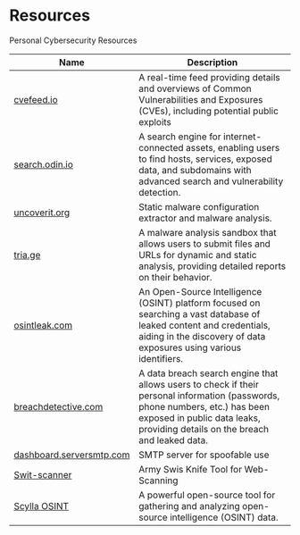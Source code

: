 # Resources
Personal Cybersecurity Resources



| Name                                     | Description                                  |
|------------------------------------------|----------------------------------------------|
| [cvefeed.io](https://cvefeed.io/)        | A real-time feed providing details and overviews of Common Vulnerabilities and Exposures (CVEs), including potential public exploits |
| [search.odin.io](https://search.odin.io/)   | A search engine for internet-connected assets, enabling users to find hosts, services, exposed data, and subdomains with advanced search and vulnerability detection. |
| [uncoverit.org](https://www.uncoverit.org/) | Static malware configuration extractor and malware analysis. |
| [tria.ge](https://tria.ge/)        | A malware analysis sandbox that allows users to submit files and URLs for dynamic and static analysis, providing detailed reports on their behavior. |
| [osintleak.com](https://osintleak.com/)  | An Open-Source Intelligence (OSINT) platform focused on searching a vast database of leaked content and credentials, aiding in the discovery of data exposures using various identifiers. |
| [breachdetective.com](https://breachdetective.com/) | A data breach search engine that allows users to check if their personal information (passwords, phone numbers, etc.) has been exposed in public data leaks, providing details on the breach and leaked data. |
|[dashboard.serversmtp.com](https://dashboard.serversmtp.com) | SMTP server for spoofable use |
|[Swit-scanner](https://github.com/RedSecurity/swit-scanner) | Army Swis Knife Tool for Web-Scanning |
|[Scylla OSINT](https://github.com/cybersecurity-team/Scylla) |A powerful open-source tool for gathering and analyzing open-source intelligence (OSINT) data. |
